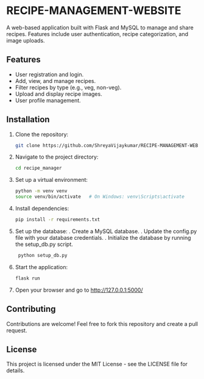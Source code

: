 # RECIPE-MANAGEMENT-WEBSITE
A web-based application built with Flask and MySQL to manage and share recipes. Features include user authentication, recipe categorization, and image uploads.
## Features
- User registration and login.
- Add, view, and manage recipes.
- Filter recipes by type (e.g., veg, non-veg).
- Upload and display recipe images.
- User profile management.
## Installation

1. Clone the repository:
   ```bash
   git clone https://github.com/ShreyaVijaykumar/RECIPE-MANAGEMENT-WEBSITE.git
   
2. Navigate to the project directory:
   ```bash
   cd recipe_manager
   
3. Set up a virtual environment:
   ```bash
   python -m venv venv
   source venv/bin/activate   # On Windows: venv\Scripts\activate
   
4. Install dependencies:
   ```bash
   pip install -r requirements.txt
   
5. Set up the database:
    . Create a MySQL database.
    . Update the config.py file with your database credentials.
    . Initialize the database by running the setup_db.py script.
   ```bash
    python setup_db.py

6. Start the application:
   ```bash
   flask run

7. Open your browser and go to http://127.0.0.1:5000/
   

## Contributing
Contributions are welcome! Feel free to fork this repository and create a pull request.

## License
This project is licensed under the MIT License - see the LICENSE file for details.







   



